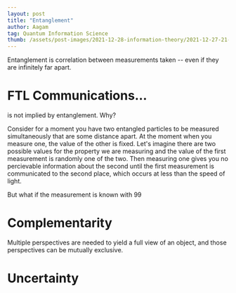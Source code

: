 ```yaml
---
layout: post
title: "Entanglement"
author: Aagam
tag: Quantum Information Science 
thumb: /assets/post-images/2021-12-28-information-theory/2021-12-27-21-04-14.png
---
```

Entanglement is correlation between measurements taken -- even if they are infinitely far apart.

# FTL Communications...
is not implied by entanglement. Why?

Consider for a moment you have two entangled particles to be measured simultaneously that are some distance apart. At the moment when you measure one, the value of the other is fixed. Let's imagine there are two possible values for the property we are measuring and the value of the first measurement is randomly one of the two. Then measuring one gives you no percievable information about the second until the first measurement is communicated to the second place, which occurs at less than the speed of light.

But what if the measurement is known with 99


# Complementarity
Multiple perspectives are needed to yield a full view of an object, and those perspectives can be mutually exclusive.


# Uncertainty